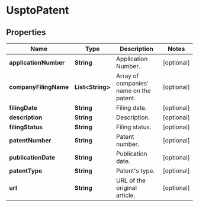 

# UsptoPatent


## Properties

| Name | Type | Description | Notes |
|------------ | ------------- | ------------- | -------------|
|**applicationNumber** | **String** | Application Number. |  [optional] |
|**companyFilingName** | **List&lt;String&gt;** | Array of companies&#39; name on the patent. |  [optional] |
|**filingDate** | **String** | Filing date. |  [optional] |
|**description** | **String** | Description. |  [optional] |
|**filingStatus** | **String** | Filing status. |  [optional] |
|**patentNumber** | **String** | Patent number. |  [optional] |
|**publicationDate** | **String** | Publication date. |  [optional] |
|**patentType** | **String** | Patent&#39;s type. |  [optional] |
|**url** | **String** | URL of the original article. |  [optional] |



